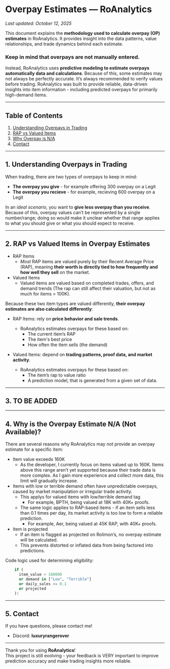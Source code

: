 # Overpay Estimates — RoAnalytics

_Last updated: October 12, 2025_

This document explains the **methodology used to calculate overpay (OP) estimates** in RoAnalytics. 
It provides insight into the data patterns, value relationships, and trade dynamics behind each estimate.

### Keep in mind that overpays are not manually entered. 
Instead, RoAnalytics uses **predictive modeling to estimate overpays automatically data and calculations**. 
Because of this, some estimates may not always be perfectly accurate. It’s always recommended to verify values before trading.
RoAnalytics was built to provide reliable, data-driven insights into item information - including predicted overpays for primarily high-demand items.

---

## Table of Contents
1. [Understanding Overpays in Trading](#1-understanding-overpays-in-trading)
2. [RAP vs Valued Items](#2-rap-vs-valued-items-in-overpay-estimates)
3. [Why Overpay is N/A](#4-why-is-the-overpay-estimate-na-not-available)
4. [Contact](#5-contact)

---

## 1. Understanding Overpays in Trading
When trading, there are two types of overpays to keep in mind: 
- **The overpay you give** - for example offering 300 overpay on a Legit
- **The overpay you recieve** - for example, recieving 600 overpay on a Legit

In an *ideal scenario*, you want to **give less overpay than you receive**. 
Because of this, overpay values can’t be represented by a single number/range; doing so would make it unclear whether that range applies to what you should give or what you should expect to receive.

---

## 2. RAP vs Valued Items in Overpay Estimates
- RAP Items
  - *Most* RAP items are valued purely by their Recent Average Price (RAP), meaning **their worth is directly tied to how frequently and how well they sell** on the market.
- Valued Items
  - Valued items are valued based on completed trades, offers, and demand trends (The rap can still affect their valuation, but not as much for items > 100K).

Because these two item types are valued differently, **their overpay estimates are also calculated differently**:
- RAP Items: rely on **price behavior and sale trends**.
  - RoAnalytics estimates overpays for these based on:
    - The current item’s RAP
    - The item's best price
    - How often the item sells (the demand)
  
- Valued Items: depend on **trading patterns, proof data, and market activity**.
  - RoAnalytics estimates overpays for these based on:
    - The item’s rap to value ratio
    - A prediction model, that is generated from a given set of data.

---

## 3. TO BE ADDED


---

## 4. Why is the Overpay Estimate N/A (Not Available)?
There are several reasons why RoAnalytics may not provide an overpay estimate for a specific item:
- Item value exceeds 160K
  - As the developer, I currently focus on items valued up to 160K. Items above this range aren’t yet supported because their trade data is more complex. As I gain more experience and collect more data, this limit will gradually increase.
- Items with low or terrible demand often have unpredictable overpays, caused by market manipulation or irregular trade activity.
  - This applys for valued items with low/terrible demand tag
    - For example, BPTH, being valued at 18K with 40K+ proofs.
  - The same logic applies to RAP-based items - if an item sells less than 0.1 times per day, its market activity is too low to form a reliable prediction.
    - For example, Aer, being valued at 45K RAP, with 40K+ proofs.
- Item is projected
  - If an item is flagged as projected on Rolimon’s, no overpay estimate will be calculated.
  - This prevents distorted or inflated data from being factored into predictions.

Code logic used for determining eligibility:
```python
    if (
      item_value > 160000 
      or demand in ["Low", "Terrible"] 
      or daily_sales <= 0.1
      or projected
    ):
```

---

## 5. Contact
If you have questions, please contact me!  
- Discord: **luxuryrangerover**

---

Thank you for using **RoAnalytics**!  
This project is still evolving - your feedback is VERY important to improve prediction accuracy and make trading insights more reliable.
